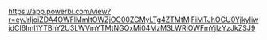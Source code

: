 https://app.powerbi.com/view?r=eyJrIjoiZDA4OWFlMmItOWZjOC00ZGMyLTg4ZTMtMjFiMTJhOGU0YjkyIiwidCI6ImI1YTBhY2U3LWVmYTMtNGQxMi04MzM3LWRlOWFmYjIzYzJkZSJ9